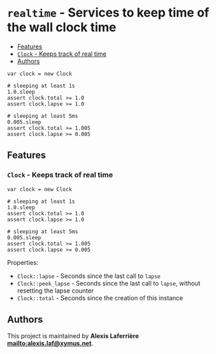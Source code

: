 # `realtime` - Services to keep time of the wall clock time

* [Features](#Features)
* [`Clock` - Keeps track of real time](#`Clock`---Keeps-track-of-real-time)
* [Authors](#Authors)

~~~
var clock = new Clock

# sleeping at least 1s
1.0.sleep
assert clock.total >= 1.0
assert clock.lapse >= 1.0

# sleeping at least 5ms
0.005.sleep
assert clock.total >= 1.005
assert clock.lapse >= 0.005
~~~

## Features

### `Clock` - Keeps track of real time

~~~
var clock = new Clock

# sleeping at least 1s
1.0.sleep
assert clock.total >= 1.0
assert clock.lapse >= 1.0

# sleeping at least 5ms
0.005.sleep
assert clock.total >= 1.005
assert clock.lapse >= 0.005
~~~

Properties:

* `Clock::lapse` - Seconds since the last call to `lapse`
* `Clock::peek_lapse` - Seconds since the last call to `lapse`, without resetting the lapse counter
* `Clock::total` - Seconds since the creation of this instance

## Authors

This project is maintained by **Alexis Laferrière <mailto:alexis.laf@xymus.net>**.
